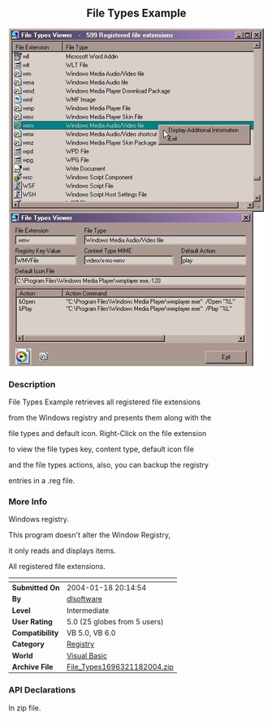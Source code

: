 ﻿<div align="center">

## File Types Example

<img src="PIC2002101923482839.jpg">
</div>

### Description

File Types Example retrieves all registered file extensions

from the Windows registry and presents them along with the

file types and default icon. Right-Click on the file extension

to view the file types key, content type, default icon file

and the file types actions, also, you can backup the registry

entries in a .reg file.
 
### More Info
 
Windows registry.

This program doesn't alter the Window Registry,

it only reads and displays items.

All registered file extensions.


<span>             |<span>
---                |---
**Submitted On**   |2004-01-18 20:14:54
**By**             |[dlsoftware](https://github.com/Planet-Source-Code/PSCIndex/blob/master/ByAuthor/dlsoftware.md)
**Level**          |Intermediate
**User Rating**    |5.0 (25 globes from 5 users)
**Compatibility**  |VB 5\.0, VB 6\.0
**Category**       |[Registry](https://github.com/Planet-Source-Code/PSCIndex/blob/master/ByCategory/registry__1-36.md)
**World**          |[Visual Basic](https://github.com/Planet-Source-Code/PSCIndex/blob/master/ByWorld/visual-basic.md)
**Archive File**   |[File\_Types1696321182004\.zip](https://github.com/Planet-Source-Code/dlsoftware-file-types-example__1-39793/archive/master.zip)

### API Declarations

In zip file.






